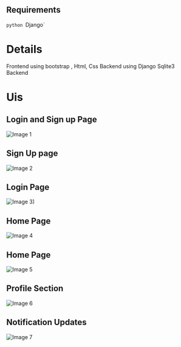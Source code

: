 ## Requirements
`python
`Django`

# Details
Frontend using bootstrap , Html, Css
Backend using Django 
Sqlite3 Backend

# Uis
## Login and Sign up Page
![Image 1](https://user-images.githubusercontent.com/74148907/235347463-46093deb-c0a6-4140-90bd-c49611899695.png)

## Sign Up page
![Image 2](https://user-images.githubusercontent.com/74148907/235348142-ee4323fc-8051-46c8-bddb-634fcae83df6.png)

## Login Page
![Image 3)](https://user-images.githubusercontent.com/74148907/235347490-6c8d3d59-177a-496f-954a-df5f92615dee.png)

## Home Page
![Image 4](https://user-images.githubusercontent.com/74148907/235348796-dcb35912-4a76-45bb-81cc-ba0df9a1595d.png)

## Home Page
![Image 5](https://user-images.githubusercontent.com/74148907/235347584-ba969aed-ddcb-49bd-bd7b-b522e3f4e871.png)

## Profile Section
![Image 6](https://user-images.githubusercontent.com/74148907/235349036-70628f90-4c7f-47ae-aca0-4e8a9665f01b.png)

## Notification Updates
![Image 7](https://user-images.githubusercontent.com/74148907/235348851-68954a22-a87f-419b-afa6-3c7131913388.png)
